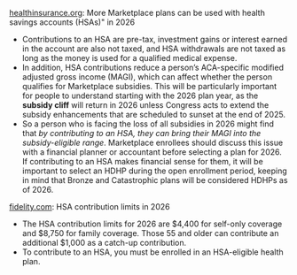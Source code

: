 [healthinsurance.org](https://www.healthinsurance.org/blog/one-big-beautiful-bill-act-brings-sweeping-changes-to-health-coverage/): More Marketplace plans can be used with health savings accounts (HSAs)" in 2026
- Contributions to an HSA are pre-tax, investment gains or interest earned in the account are also not taxed, and HSA withdrawals are not taxed as long as the money is used for a qualified medical expense.
- In addition, HSA contributions reduce a person’s ACA-specific modified adjusted gross income (MAGI), which can affect whether the person qualifies for Marketplace subsidies. This will be particularly important for people to understand starting with the 2026 plan year, as the **subsidy cliff** will return in 2026 unless Congress acts to extend the subsidy enhancements that are scheduled to sunset at the end of 2025.
- So a person who is facing the loss of all subsidies in 2026 might find that _by contributing to an HSA, they can bring their MAGI into the subsidy-eligible range_. Marketplace enrollees should discuss this issue with a financial planner or accountant before selecting a plan for 2026. If contributing to an HSA makes financial sense for them, it will be important to select an HDHP during the open enrollment period, keeping in mind that Bronze and Catastrophic plans will be considered HDHPs as of 2026.

[fidelity.com](https://www.fidelity.com/learning-center/smart-money/hsa-contribution-limits): HSA contribution limits in 2026
- The HSA contribution limits for 2026 are $4,400 for self-only coverage and $8,750 for family coverage. Those 55 and older can contribute an additional $1,000 as a catch-up contribution.
- To contribute to an HSA, you must be enrolled in an HSA-eligible health plan.
